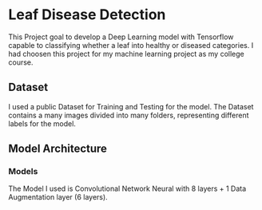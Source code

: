 # Leaf Disease Detection
This Project goal to develop a Deep Learning model with Tensorflow capable to classifying whether a leaf into healthy or diseased categories. I had choosen this project for my machine learning project as my college course.

## Dataset
I used a public Dataset for Training and Testing for the model. The Dataset contains a many images divided into many folders, representing different labels for the model.

## Model Architecture
### Models
The Model I used is Convolutional Network Neural with 8 layers + 1 Data Augmentation layer (6 layers).
